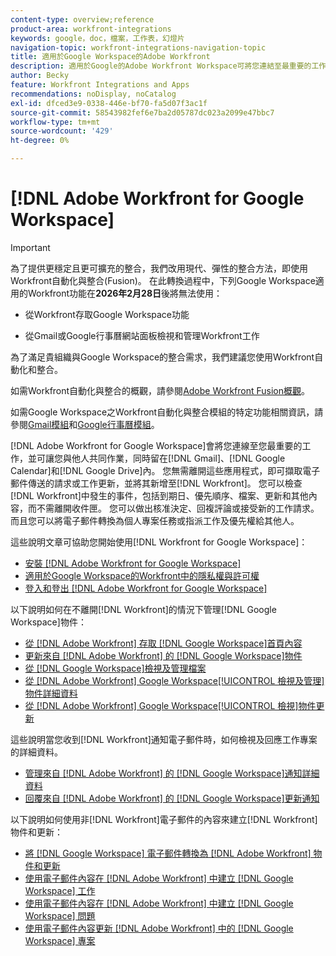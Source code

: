 ```yaml
---
content-type: overview;reference
product-area: workfront-integrations
keywords: google，doc，檔案，工作表，幻燈片
navigation-topic: workfront-integrations-navigation-topic
title: 適用於Google Workspace的Adobe Workfront
description: 適用於Google的Adobe Workfront Workspace可將您連結至最重要的工作，並可讓您在停留在Gmail、Google Calendar和Google Drive時與其他人共同作業。 您無需離開這些應用程式，即可擷取電子郵件傳送的請求或工作更新，並將其新增至Workfront。 您可以檢查Workfront中發生的事件，包括到期日、優先順序、檔案、更新和其他內容，而不需離開您的收件匣。 您可以做出核准決定、回複評論或接受新的工作請求。 而且您可以將電子郵件轉換為個人專案任務或指派工作及優先權給其他人。
author: Becky
feature: Workfront Integrations and Apps
recommendations: noDisplay, noCatalog
exl-id: dfced3e9-0338-446e-bf70-fa5d07f3ac1f
source-git-commit: 58543982fef6e7ba2d05787dc023a2099e47bbc7
workflow-type: tm+mt
source-wordcount: '429'
ht-degree: 0%

---
```


# [!DNL Adobe Workfront for Google Workspace]

>[!IMPORTANT]
>
>為了提供更穩定且更可擴充的整合，我們改用現代、彈性的整合方法，即使用Workfront自動化與整合(Fusion)。 在此轉換過程中，下列Google Workspace適用的Workfront功能在&#x200B;**2026年2月28日**&#x200B;後將無法使用：
>
>* 從Workfront存取Google Workspace功能
>
>* 從Gmail或Google行事曆網站面板檢視和管理Workfront工作
>
>為了滿足貴組織與Google Workspace的整合需求，我們建議您使用Workfront自動化和整合。
>
>如需Workfront自動化與整合的概觀，請參閱[Adobe Workfront Fusion概觀](https://experienceleague.adobe.com/en/docs/workfront-fusion/using/get-started-with-fusion/understand-workfront-fusion/workfront-fusion-overview)。
>
>如需Google Workspace之Workfront自動化與整合模組的特定功能相關資訊，請參閱[Gmail模組](https://experienceleague.adobe.com/en/docs/workfront-fusion/using/references/apps-and-their-modules/third-party-app-connectors/gmail-modules)和[Google行事曆模組](https://experienceleague.adobe.com/en/docs/workfront-fusion/using/references/apps-and-their-modules/third-party-app-connectors/google-calendar-modules)。

[!DNL Adobe Workfront for Google Workspace]會將您連線至您最重要的工作，並可讓您與他人共同作業，同時留在[!DNL Gmail]、[!DNL Google Calendar]和[!DNL Google Drive]內。 您無需離開這些應用程式，即可擷取電子郵件傳送的請求或工作更新，並將其新增至[!DNL Workfront]。 您可以檢查[!DNL Workfront]中發生的事件，包括到期日、優先順序、檔案、更新和其他內容，而不需離開收件匣。 您可以做出核准決定、回複評論或接受新的工作請求。 而且您可以將電子郵件轉換為個人專案任務或指派工作及優先權給其他人。

這些說明文章可協助您開始使用[!DNL Workfront for Google Workspace]：

* [安裝 [!DNL Adobe Workfront for Google Workspace]](../../workfront-integrations-and-apps/workfront-for-g-suite/install-workfront-for-gsuite.md)
* [適用於Google Workspace的Workfront中的隱私權與許可權](../../workfront-integrations-and-apps/workfront-for-g-suite/privacy-and-permissions-in-g-suite.md)
* [登入和登出 [!DNL Adobe Workfront for Google Workspace]](../../workfront-integrations-and-apps/workfront-for-g-suite/log-in-and-out-wf-for-gsuite.md)

以下說明如何在不離開[!DNL Workfront]的情況下管理[!DNL Google Workspace]物件：

* [從 [!DNL Adobe Workfront] 存取 [!DNL Google Workspace]首頁內容](../../workfront-integrations-and-apps/workfront-for-g-suite/access-wf-home-content-from-g-suite.md)
* [更新來自 [!DNL Adobe Workfront] 的 [!DNL Google Workspace]物件](../../workfront-integrations-and-apps/workfront-for-g-suite/update-a-workfront-object-in-gsuite.md)
* [從 [!DNL Google Workspace]檢視及管理檔案](../../workfront-integrations-and-apps/workfront-for-g-suite/view-and-manage-documents-in-gsuite.md)
* [從 [!DNL Adobe Workfront] Google Workspace[!UICONTROL 檢視及管理]物件詳細資料](../../workfront-integrations-and-apps/workfront-for-g-suite/view-manage-work-item-details-in-gsuite.md)
* [從 [!DNL Adobe Workfront] Google Workspace[!UICONTROL 檢視]物件更新](../../workfront-integrations-and-apps/workfront-for-g-suite/view-object-updates-in-gsuite.md)

這些說明當您收到[!DNL Workfront]通知電子郵件時，如何檢視及回應工作專案的詳細資料。

* [管理來自 [!DNL Adobe Workfront] 的 [!DNL Google Workspace]通知詳細資料](../../workfront-integrations-and-apps/workfront-for-g-suite/manage-wf-email-notification-details-in-gsuite.md)
* [回覆來自 [!DNL Adobe Workfront] 的 [!DNL Google Workspace]更新通知](../../workfront-integrations-and-apps/workfront-for-g-suite/reply-to-wf-update-notification-from-gsuite.md)

以下說明如何使用非[!DNL Workfront]電子郵件的內容來建立[!DNL Workfront]物件和更新：

* [將 [!DNL Google Workspace] 電子郵件轉換為 [!DNL Adobe Workfront] 物件和更新](../../workfront-integrations-and-apps/workfront-for-g-suite/turn-gsuite-emails-into-wf-objects-and-updates.md)
* [使用電子郵件內容在 [!DNL Adobe Workfront] 中建立 [!DNL Google Workspace] 工作](../../workfront-integrations-and-apps/workfront-for-g-suite/create-wf-task-in-gsuite-using-email-content.md)
* [使用電子郵件內容在 [!DNL Adobe Workfront] 中建立 [!DNL Google Workspace] 問題](../../workfront-integrations-and-apps/workfront-for-g-suite/create-wf-issue-in-g-suite-using-email-content.md)
* [使用電子郵件內容更新 [!DNL Adobe Workfront] 中的 [!DNL Google Workspace] 專案](../../workfront-integrations-and-apps/workfront-for-g-suite/update-wf-item-using-email-content.md)
